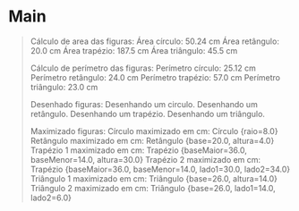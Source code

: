 # Main

> Cálculo de area das figuras:
> Área círculo: 50.24 cm
> Área retângulo: 20.0 cm
> Área trapézio: 187.5 cm
> Área triângulo: 45.5 cm
>
> Cálculo de perímetro das figuras:
> Perímetro círculo: 25.12 cm
> Perímetro retângulo: 24.0 cm
> Perímetro trapézio: 57.0 cm
> Perímetro triângulo: 23.0 cm
> 
> Desenhado figuras:
> Desenhando um circulo.
> Desenhando um retângulo.
> Desenhando um trapézio.
> Desenhando um triângulo.
> 
> Maximizado figuras:
> Círculo maximizado em cm: Círculo {raio=8.0}
> Retângulo maximizado em cm: Retângulo {base=20.0, altura=4.0}
> Trapézio 1 maximizado em cm: Trapézio {baseMaior=36.0, baseMenor=14.0, altura=30.0}
> Trapézio 2 maximizado em cm: Trapézio {baseMaior=36.0, baseMenor=14.0, lado1=30.0, lado2=34.0}
> Triângulo 1 maximizado em cm: Triângulo {base=26.0, altura=14.0}
> Triângulo 2 maximizado em cm: Triângulo {base=26.0, lado1=14.0, lado2=6.0}